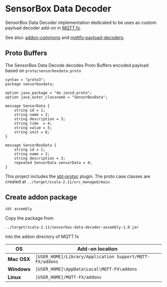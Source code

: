 # SensorBox Data Decoder

SensorBox Data Decoder implementation dedicated to be uses as custom payload decoder add-on in
[MQTT.fx](http://mqttfx.org).

See also: [addon-commons](https://github.com/Jerady/addon-commons) and [mqttfx-payload-decoders](https://github.com/Jerady/mqttfx-payload-decoders).

## Proto Buffers

The SensorBox Data Decode decodes Proto Buffers encoded payload based on `proto/sensorboxdata.proto`
```
syntax = "proto3";
package sensorboxdata;

option java_package = "de.jensd.proto";
option java_outer_classname = "SensorBoxData";

message SensorData {
    string id = 1;
    string name = 2;
    string description = 3;
    string time  = 4;
    string value = 5;
    string unit = 6;
}

message SensorBoxData {
    string id = 1;
    string name = 2;
    string description = 3;
    repeated SensorData sensorData = 4;
}
```

This project includes the [sbt-protoc](https://github.com/thesamet/sbt-protoc) plugin.
The proto case classes are created at `../target/scala-2.11/src_managed/main`.


## Create addon package

`sbt assembly`

Copy the package from

`../target/scala-2.11/sensorbox-data-decoder-assembly-1.0.jar`

into the addon directory of MQTT.fx

| OS        | Add-on location          |
|---|---|
|**Mac OSX**|`[USER_HOME]/Library/Application Support/MQTT-FX/addons`|
|**Windows**|`[USER_HOME]\AppData\Local\MQTT-FX\addons`|
|**Linux**|`[USER_HOME]/MQTT-FX/addons`|

